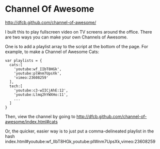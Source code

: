 # Channel Of Awesome

http://dfcb.github.com/channel-of-awesome/

I built this to play fullscreen video on TV screens around the office. There are two ways you can make your own Channels of Awesome.

One is to add a playlist array to the script at the bottom of the page. For example, to make a Channel of Awesome Cats:

```
var playlists = {
  cats:[
  	'youtube:wf_IIbT8HGk',
    'youtube:plWnm7UpsXk',
  	'vimeo:23608259'
  ],
  tech:[
    'youtube:c3-wIICjAhE:12',
    'youtube:Llmq2hYWXHo:11',
    ...
  ]
}
```
Then, view the channel by going to http://dfcb.github.com/channel-of-awesome/index.html#cats

Or, the quicker, easier way is to just put a comma-delineated playlist in the hash index.html#youtube:wf_IIbT8HGk,youtube:plWnm7UpsXk,vimeo:23608259